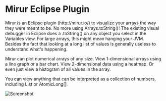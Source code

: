 # Mirur Eclipse Plugin

Mirur is an Eclipse plugin (http://mirur.io/) to visualize your arrays the way they were meant to be.  No more using Arrays.toString()! The existing visual debugger in Eclipse does a .toString() on any object you select in the Variables view. For large arrays, this might mean hanging your JVM. Besides the fact that looking at a long list of values is generally useless to understand what's happening.

Mirur can plot numerical arrays of any size. View 1-dimensional arrays using a line graph or a bar chart. View 2-dimensional data using a heatmap. Or even just view a histogram of all values in the array.

You can view anything that can be interpreted as a collection of numbers, including List<Number> or AtomicLong[].

![Screenshot](../gh-pages/images/mirur-example.jpg)

